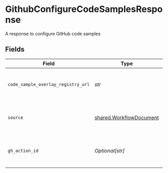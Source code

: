 # GithubConfigureCodeSamplesResponse

A response to configure GitHub code samples


## Fields

| Field                                                              | Type                                                               | Required                                                           | Description                                                        |
| ------------------------------------------------------------------ | ------------------------------------------------------------------ | ------------------------------------------------------------------ | ------------------------------------------------------------------ |
| `code_sample_overlay_registry_url`                                 | *str*                                                              | :heavy_check_mark:                                                 | The URL of the code sample overlay registry                        |
| `source`                                                           | [shared.WorkflowDocument](../../models/shared/workflowdocument.md) | :heavy_check_mark:                                                 | A document referenced by a workflow                                |
| `gh_action_id`                                                     | *Optional[str]*                                                    | :heavy_minus_sign:                                                 | The ID of the GitHub action that was dispatched                    |